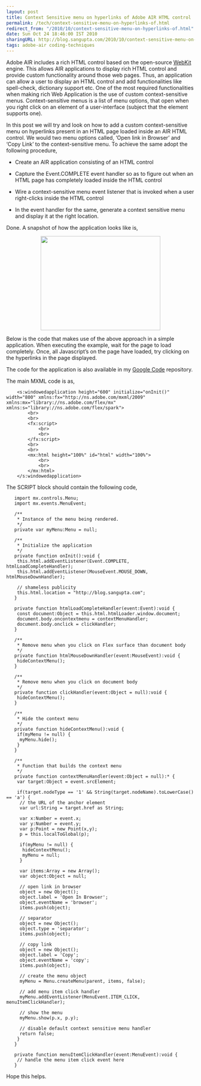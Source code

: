 ```yaml
---
layout: post
title: Context Sensitive menu on hyperlinks of Adobe AIR HTML control
permalink: /tech/context-sensitive-menu-on-hyperlinks-of.html
redirect_from: "/2010/10/context-sensitive-menu-on-hyperlinks-of.html"
date: Sun Oct 24 18:46:00 IST 2010
sharingURL: http://blog.sangupta.com/2010/10/context-sensitive-menu-on-hyperlinks-of.html
tags: adobe-air coding-techniques
---
```


Adobe AIR includes a rich HTML control based on the open-source 
<a href="http://webkit.org/">WebKit</a> engine. This allows AIR applications to 
display rich HTML control and provide custom functionality around those web pages. 
Thus, an application can allow a user to display an HTML control and add functionalities 
like spell-check, dictionary support etc. One of the most required functionalities 
when making rich Web Application is the use of custom context-sensitive menus. 
Context-sensitive menus is a list of menu options, that open when you right click 
on an element of a user-interface (subject that the element supports one).

In this post we will try and look on how to add a custom context-sensitive menu on 
hyperlinks present in an HTML page loaded inside an AIR HTML control. We would two 
menu options called, ‘Open link in Browser’ and ‘Copy Link’ to the context-sensitive 
menu. To achieve the same adopt the following procedure,

* Create an AIR application consisting of an HTML control

* Capture the Event.COMPLETE event handler so as to figure out when an HTML page has completely loaded inside the HTML control

* Wire a context-sensitive menu event listener that is invoked when a user right-clicks inside the HTML control

* In the event handler for the same, generate a context sensitive menu and display it at the right location.

Done. A snapshot of how the application looks like is,

<div class="separator" style="clear: both; text-align: center;">
    <a href="http://3.bp.blogspot.com/_Igofzvi0TDM/TMKpsrHK3lI/AAAAAAAAFdg/zlHkHCUpvok/s1600/ContextSensitiveMenuOnHyperlinksInHTMLControl.PNG" imageanchor="1" style="margin-left: 1em; margin-right: 1em;"><img border="0" height="251" src="http://3.bp.blogspot.com/_Igofzvi0TDM/TMKpsrHK3lI/AAAAAAAAFdg/zlHkHCUpvok/s320/ContextSensitiveMenuOnHyperlinksInHTMLControl.PNG" width="320"></a>
</div>

Below is the code that makes use of the above approach in a simple application. When 
executing the example, wait for the page to load completely. Once, all Javascript’s 
on the page have loaded, try clicking on the hyperlinks in the page displayed.

The code for the application is also available in my 
<a href="http://code.google.com/p/sangupta">Google Code</a> repository.

The main MXML code is as,

```mxml
    <s:windowedapplication height="600" initialize="onInit()" width="800" xmlns:fx="http://ns.adobe.com/mxml/2009" xmlns:mx="library://ns.adobe.com/flex/mx" xmlns:s="library://ns.adobe.com/flex/spark"> 
        <br> 
        <br> 
        <fx:script>
            <br> 
            <br> 
        </fx:script>
        <br>
        <br> 
        <mx:html height="100%" id="html" width="100%">
            <br> 
            <br>
        </mx:html>
    </s:windowedapplication>
```

The SCRIPT block should contain the following code,

```as3
   import mx.controls.Menu;
   import mx.events.MenuEvent;
    
   /**
    * Instance of the menu being rendered.
    */
   private var myMenu:Menu = null;
    
   /**
    * Initialize the application
    */
   private function onInit():void {
    this.html.addEventListener(Event.COMPLETE, htmlLoadCompleteHandler);
    this.html.addEventListener(MouseEvent.MOUSE_DOWN, htmlMouseDownHandler);
     
    // shameless publicity
    this.html.location = "http://blog.sangupta.com";
   }
    
   private function htmlLoadCompleteHandler(event:Event):void {
    const document:Object = this.html.htmlLoader.window.document;
    document.body.oncontextmenu = contextMenuHandler;
    document.body.onclick = clickHandler;
   }
    
   /**
    * Remove menu when you click on Flex surface than document body
    */
   private function htmlMouseDownHandler(event:MouseEvent):void {
    hideContextMenu();
   }
 
   /**
    * Remove menu when you click on document body
    */
   private function clickHandler(event:Object = null):void {
    hideContextMenu();
   }
    
   /**
    * Hide the context menu
    */
   private function hideContextMenu():void {
    if(myMenu != null) {
     myMenu.hide();
    }
   }
    
   /**
    * Function that builds the context menu
    */
   private function contextMenuHandler(event:Object = null):* {
    var target:Object = event.srcElement;
 
    if(target.nodeType == '1' && String(target.nodeName).toLowerCase() == 'a') {
     // the URL of the anchor element
     var url:String = target.href as String;
 
     var x:Number = event.x;
     var y:Number = event.y;
     var p:Point = new Point(x,y);
     p = this.localToGlobal(p);
 
     if(myMenu != null) {
      hideContextMenu();
      myMenu = null;
     }
 
     var items:Array = new Array();
     var object:Object = null;
      
     // open link in browser
     object = new Object();
     object.label = 'Open In Browser';
     object.eventName = 'browser';
     items.push(object);
      
     // separator
     object = new Object();
     object.type = 'separator';
     items.push(object);
      
     // copy link
     object = new Object();
     object.label = 'Copy';
     object.eventName = 'copy';
     items.push(object);
      
     // create the menu object
     myMenu = Menu.createMenu(parent, items, false);  
 
     // add menu item click handler
     myMenu.addEventListener(MenuEvent.ITEM_CLICK, menuItemClickHandler);
      
     // show the menu
     myMenu.show(p.x, p.y);
 
     // disable default context sensitive menu handler
     return false;
    }
   }
    
   private function menuItemClickHandler(event:MenuEvent):void {
    // handle the menu item click event here
   }
```

Hope this helps. 
